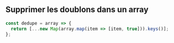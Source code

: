 ## Supprimer les doublons dans un array 
```javascript
const dedupe = array => {
  return [...new Map(array.map(item => [item, true])).keys()];
};
```
